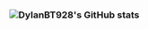 ### ![DylanBT928's GitHub stats](https://github-readme-stats.vercel.app/api?username=DylanBT928&theme=dracula&show_icons=true)

<!--
**DylanBT928/DylanBT928** is a ✨ _special_ ✨ repository because its `README.md` (this file) appears on your GitHub profile.

Here are some ideas to get you started:

- 🔭 I’m currently working on ...
- 🌱 I’m currently learning ...
- 👯 I’m looking to collaborate on ...
- 🤔 I’m looking for help with ...
- 💬 Ask me about ...
- 📫 How to reach me: ...
- 😄 Pronouns: ...
- ⚡ Fun fact: ...
-->
